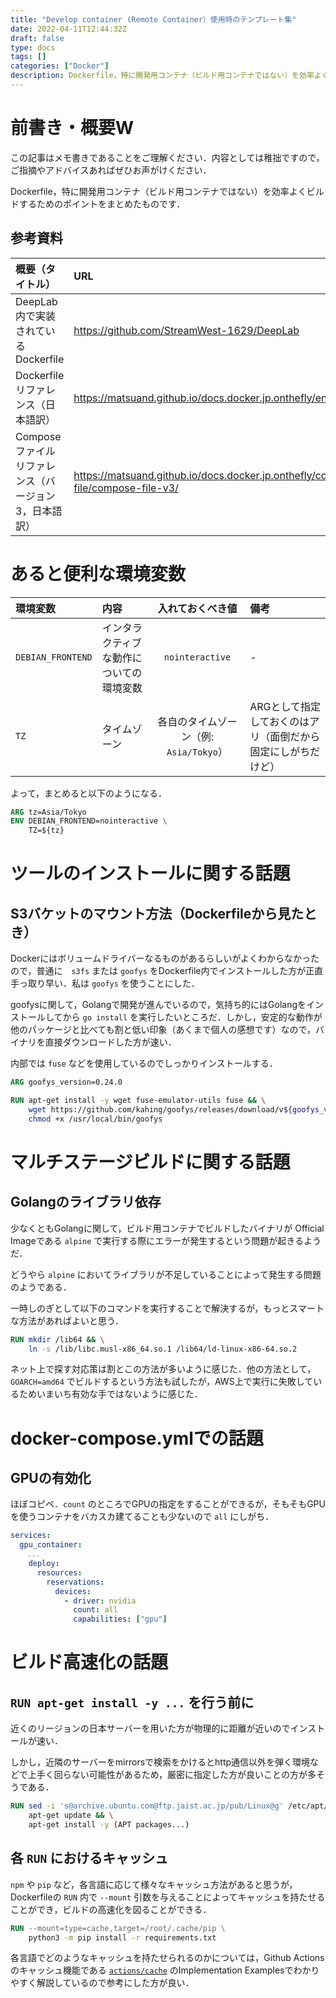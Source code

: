 ```yaml
---
title: "Develop container (Remote Container）使用時のテンプレート集"
date: 2022-04-11T12:44:32Z
draft: false
type: docs
tags: []
categories: ["Docker"]
description: Dockerfile，特に開発用コンテナ（ビルド用コンテナではない）を効率よくビルドするためのポイントをまとめたものです．
---
```

# 前書き・概要W
この記事はメモ書きであることをご理解ください．内容としては稚拙ですので，ご指摘やアドバイスあればぜひお声がけください．

Dockerfile，特に開発用コンテナ（ビルド用コンテナではない）を効率よくビルドするためのポイントをまとめたものです．

## 参考資料
| 概要（タイトル） | URL |
| :-- | :-- |
| DeepLab内で実装されているDockerfile | https://github.com/StreamWest-1629/DeepLab |
| Dockerfileリファレンス（日本語訳） | https://matsuand.github.io/docs.docker.jp.onthefly/engine/reference/builder/ |
| Composeファイルリファレンス（バージョン3，日本語訳） | https://matsuand.github.io/docs.docker.jp.onthefly/compose/compose-file/compose-file-v3/ |

# あると便利な環境変数
| 環境変数 | 内容 | 入れておくべき値 | 備考 |
| :-- | :-- | :-: | :-- |
| `DEBIAN_FRONTEND` | インタラクティブな動作についての環境変数 | `nointeractive` | - |
| `TZ` | タイムゾーン | 各自のタイムゾーン（例: `Asia/Tokyo`） | ARGとして指定しておくのはアリ（面倒だから固定にしがちだけど） |

よって，まとめると以下のようになる．
```Dockerfile
ARG tz=Asia/Tokyo
ENV DEBIAN_FRONTEND=nointeractive \
    TZ=${tz}
```

# ツールのインストールに関する話題
## S3バケットのマウント方法（Dockerfileから見たとき）
Dockerにはボリュームドライバーなるものがあるらしいがよくわからなかったので，普通に　`s3fs` または `goofys` をDockerfile内でインストールした方が正直手っ取り早い．私は `goofys` を使うことにした．

goofysに関して，Golangで開発が進んでいるので，気持ち的にはGolangをインストールしてから `go install` を実行したいところだ．しかし，安定的な動作が他のパッケージと比べても割と低い印象（あくまで個人の感想です）なので，バイナリを直接ダウンロードした方が速い．

内部では `fuse` などを使用しているのでしっかりインストールする．

```Dockerfile
ARG goofys_version=0.24.0

RUN apt-get install -y wget fuse-emulator-utils fuse && \
    wget https://github.com/kahing/goofys/releases/download/v${goofys_version}/goofys -P /usr/local/bin/ && \
    chmod +x /usr/local/bin/goofys
```

# マルチステージビルドに関する話題
## Golangのライブラリ依存
少なくともGolangに関して，ビルド用コンテナでビルドしたバイナリが Official Imageである `alpine` で実行する際にエラーが発生するという問題が起きるようだ．

どうやら `alpine` においてライブラリが不足していることによって発生する問題のようである．

一時しのぎとして以下のコマンドを実行することで解決するが，もっとスマートな方法があればよいと思う．
```Dockerfile
RUN mkdir /lib64 && \
    ln -s /lib/libc.musl-x86_64.so.1 /lib64/ld-linux-x86-64.so.2
```

ネット上で探す対応策は割とこの方法が多いように感じた．他の方法として， `GOARCH=amd64` でビルドするという方法も試したが，AWS上で実行に失敗しているためいまいち有効な手ではないように感じた．

# docker-compose.ymlでの話題
## GPUの有効化
ほぼコピペ．`count` のところでGPUの指定をすることができるが，そもそもGPUを使うコンテナをバカスカ建てることも少ないので `all` にしがち．
```yml
services:
  gpu_container:
  　...
    deploy:
      resources:
        reservations:
          devices:
            - driver: nvidia
              count: all
              capabilities: ["gpu"]
```

# ビルド高速化の話題
## `RUN apt-get install -y ...` を行う前に
近くのリージョンの日本サーバーを用いた方が物理的に距離が近いのでインストールが速い．

しかし，近隣のサーバーをmirrorsで検索をかけるとhttp通信以外を弾く環境などで上手く回らない可能性があるため，厳密に指定した方が良いことの方が多そうである．
```Dockerfile
RUN sed -i 's@archive.ubuntu.com@ftp.jaist.ac.jp/pub/Linux@g' /etc/apt/sources.list && \
    apt-get update && \
    apt-get install -y (APT packages...)
```

## 各 `RUN` におけるキャッシュ
`npm` や `pip` など，各言語に応じて様々なキャッシュ方法があると思うが，Dockerfileの `RUN` 内で `--mount` 引数を与えることによってキャッシュを持たせることができ，ビルドの高速化を図ることができる．

```Dockerfile
RUN --mount=type=cache,target=/root/.cache/pip \
    python3 -m pip install -r requirements.txt
```

各言語でどのようなキャッシュを持たせられるのかについては，Github Actionsのキャッシュ機能である [`actions/cache`](https://github.com/actions/cache) のImplementation Examplesでわかりやすく解説しているので参考にした方が良い．
